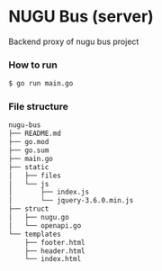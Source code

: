 # NUGU Bus (server)
Backend proxy of nugu bus project


### How to run
```bash
$ go run main.go
```

### File structure
```bash
nugu-bus
├── README.md
├── go.mod
├── go.sum
├── main.go
├── static
│   ├── files
│   └── js
│       ├── index.js
│       └── jquery-3.6.0.min.js
├── struct
│   ├── nugu.go
│   └── openapi.go
└── templates
    ├── footer.html
    ├── header.html
    └── index.html
```
